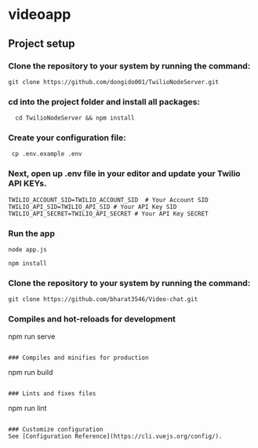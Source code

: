 # videoapp
## Project setup
### Clone the repository to your system by running the command:
```
git clone https://github.com/dongido001/TwilioNodeServer.git
```
### cd into the project folder and install all packages:
```
  cd TwilioNodeServer && npm install
  ```
### Create your configuration file:
```
 cp .env.example .env
 ```
 ### Next, open up .env file in your editor and update your Twilio API KEYs.
 ```
TWILIO_ACCOUNT_SID=TWILIO_ACCOUNT_SID  # Your Account SID
TWILIO_API_SID=TWILIO_API_SID # Your API Key SID
TWILIO_API_SECRET=TWILIO_API_SECRET # Your API Key SECRET
```
### Run the app
```
node app.js
```
```
npm install
```

### Clone the repository to your system by running the command:
```
git clone https://github.com/bharat3546/Video-chat.git
```
### Compiles and hot-reloads for development
npm run serve
```

### Compiles and minifies for production
```
npm run build
```

### Lints and fixes files
```
npm run lint
```

### Customize configuration
See [Configuration Reference](https://cli.vuejs.org/config/).
